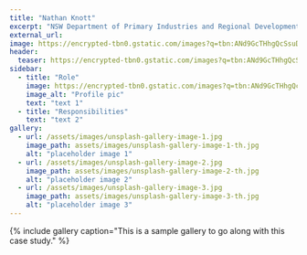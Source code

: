 ```yaml
---
title: "Nathan Knott"
excerpt: "NSW Department of Primary Industries and Regional Development "
external_url: 
image: https://encrypted-tbn0.gstatic.com/images?q=tbn:ANd9GcTHhgQcSsuDIo5693Zw4SXe_WK62q5ZjxC2ew&s
header:
  teaser: https://encrypted-tbn0.gstatic.com/images?q=tbn:ANd9GcTHhgQcSsuDIo5693Zw4SXe_WK62q5ZjxC2ew&s
sidebar:
  - title: "Role"
    image: https://encrypted-tbn0.gstatic.com/images?q=tbn:ANd9GcTHhgQcSsuDIo5693Zw4SXe_WK62q5ZjxC2ew&s
    image_alt: "Profile pic"
    text: "text 1"
  - title: "Responsibilities"
    text: "text 2"
gallery:
  - url: /assets/images/unsplash-gallery-image-1.jpg
    image_path: assets/images/unsplash-gallery-image-1-th.jpg
    alt: "placeholder image 1"
  - url: /assets/images/unsplash-gallery-image-2.jpg
    image_path: assets/images/unsplash-gallery-image-2-th.jpg
    alt: "placeholder image 2"
  - url: /assets/images/unsplash-gallery-image-3.jpg
    image_path: assets/images/unsplash-gallery-image-3-th.jpg
    alt: "placeholder image 3"
---
```


{% include gallery caption="This is a sample gallery to go along with this case study." %}
